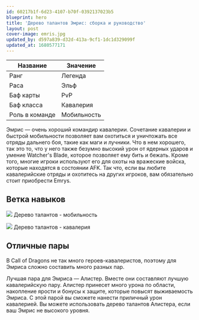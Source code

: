 ```yaml
---
id: 60217b1f-6d23-4107-b70f-0392137023b5
blueprint: hero
title: 'Дерево талантов Эмрис: сборка и руководство'
layout: post
cover-image: emris.jpg
updated_by: d597a839-d32d-413a-9cf1-1dc1d329099f
updated_at: 1680577171
---
```

Название  | Значение
------------- | -------------
Ранг  | Легенда
Раса  | Эльф
Баф карты  | PvP
Баф класса | Кавалерия
Роль в команде | Мобильность

Эмрис — очень хороший командир кавалерии. Сочетание кавалерии и быстрой мобильности позволяет вам охотиться и уничтожать все отряды дальнего боя, такие как маги и лучники. Что в нем хорошего, так это то, что у него также безумно высокий урон от ядерных ударов и умение Watcher's Blade, которое позволяет ему бить и бежать. Кроме того, многие игроки используют его для охоты на вражеские войска, которые находятся в состоянии AFK. Так что, если вы любите кавалерийские отряды и охотитесь на других игроков, вам обязательно стоит приобрести Emrys.

## Ветка навыков

![](https://callofdragonsguides.com/wp-content/uploads/2022/08/Emrys-Mobility-Talent-Tree-1008x630.jpg)
Дерево талантов - мобильность

![](https://callofdragonsguides.com/wp-content/uploads/2022/08/Emrys-Cavalry-Talent-Tree-1-1008x630.jpg)
Дерево талантов - кавалерия

## Отличные пары

В Call of Dragons не так много героев-кавалеристов, поэтому для Эмриса сложно составить много разных пар.

Лучшая пара для Эмриса — Алистер. Вместе они составляют лучшую кавалерийскую пару. Алистер принесет много урона по области, накопление ярости и бонусы к защите, которые повысят выживаемость Эмриса. С этой парой вы сможете нанести приличный урон кавалерией. Вы можете использовать дерево талантов Алистера, если ваш Эмрис не высокого уровня.